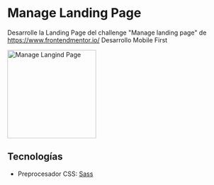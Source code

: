 # Manage Landing Page
Desarrolle la Landing Page del challenge "Manage landing page" de https://www.frontendmentor.io/
Desarrollo Mobile First

<img alt="Manage Langind Page" src="https://i.imgur.com/Ahh2bV5.png" width="200">

## Tecnologías
- Preprocesador CSS: [Sass](https://sass-lang.com/)
